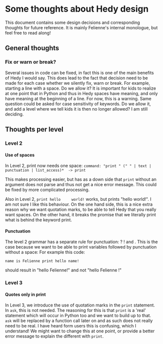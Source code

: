 Some thoughts about Hedy design
======================

This document contains some design decisions and corresponding thoughts for future reference.
It is mainly Felienne's internal monologue, but feel free to read along!

## General thoughts

### Fix or warn or break?

Several issues in code can be fixed, in fact this is one of the main benefits of Hedy I would say.
This does lead to the fact that decision need to be made for each case whether we silently fix, warn or break.
For example, starting a line with a space. Do we allow it? It is important for kids to realize at one point that in Python and thus in Hedy
spaces have meaning, and only have meaning at the beginning of a line. For now, this is a warning.
Same question could be asked for case sensitivity of keywords. Do we allow it, and add a level where we tell kids it is then no longer allowed?
I am still deciding.


## Thoughts per level

### Level 2

#### Use of spaces

In Level 2, print now needs one space:
```command: "print " (" " | text | punctuation | list_access)*  -> print```

This makes processing easier, but has as a down side that ```print``` without an argument does not parse and thus not get a nice
error message. This could be fixed by more complicated processing.

Also in Level 2, ```print hello     world!``` works, but prints "hello world!".
I am not sure I like this behaviour. On the one hand side, this is a nice extra reason why we want quotation marks, to be able to tell Hedy that you really want spaces.
On the other hand, it breaks the promise that we literally print what is behind the keyword print.

#### Punctuation

The level 2 grammar has a separate rule for punctuation: ? ! and .
This is the case because we want to be able to print variables followed by punctuation without a space:
For example this code:

`name is Felienne
print hello name!`

should result in "hello Felienne!" and not "hello Felienne !"

### Level 3

#### Quotes only in print

In Level 3, we introduce the use of quotation marks in the `print` statement. In `ask`, this is not needed. 
The reasoning for this is that `print` is a 'real' statement which will occur in Python too and we want to build up to that.
`ask` will be replaced by a function call later on and as such does not really need to be real.
I have heard form users this is confusing, which I understand! We might want to change this at one point, or 
provide a better error message to explain the different with `print`.

